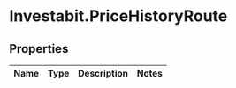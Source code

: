 # Investabit.PriceHistoryRoute

## Properties
Name | Type | Description | Notes
------------ | ------------- | ------------- | -------------


